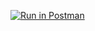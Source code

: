 [![Run in Postman](https://run.pstmn.io/button.svg)](https://app.getpostman.com/run-collection/18cb41c6cf6545a73f53?action=collection%2Fimport)